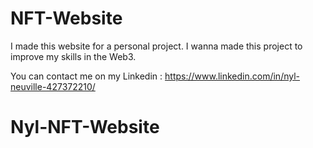 # NFT-Website

I made this website for a personal project. I wanna made this project to improve my skills in the Web3.

You can contact me on my Linkedin : https://www.linkedin.com/in/nyl-neuville-427372210/
# Nyl-NFT-Website

